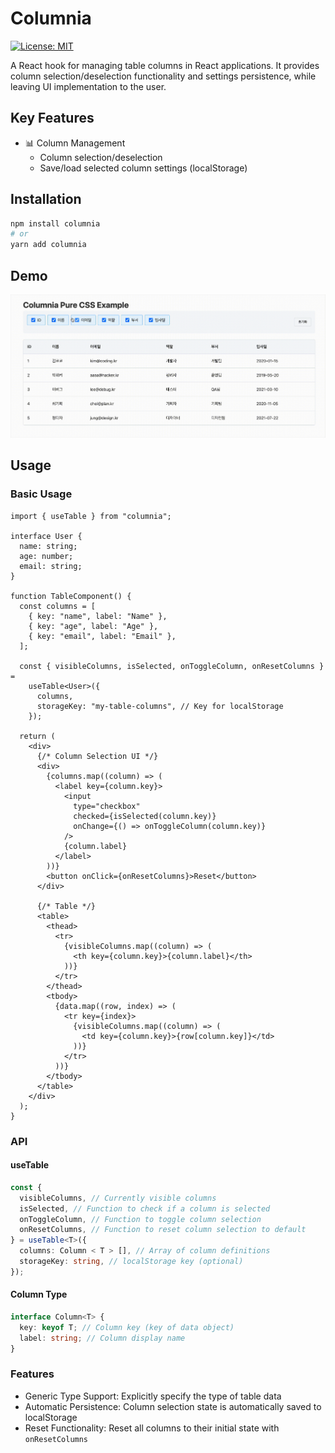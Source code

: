 # Columnia

[![License: MIT](https://img.shields.io/badge/License-MIT-yellow.svg)](https://opensource.org/licenses/MIT)

A React hook for managing table columns in React applications.
It provides column selection/deselection functionality and settings persistence, while leaving UI implementation to the user.

## Key Features

- 📊 Column Management
  - Column selection/deselection
  - Save/load selected column settings (localStorage)

## Installation

```bash
npm install columnia
# or
yarn add columnia
```

## Demo

![데모](./assets/demo_1.gif)

## Usage

### Basic Usage

```tsx
import { useTable } from "columnia";

interface User {
  name: string;
  age: number;
  email: string;
}

function TableComponent() {
  const columns = [
    { key: "name", label: "Name" },
    { key: "age", label: "Age" },
    { key: "email", label: "Email" },
  ];

  const { visibleColumns, isSelected, onToggleColumn, onResetColumns } =
    useTable<User>({
      columns,
      storageKey: "my-table-columns", // Key for localStorage
    });

  return (
    <div>
      {/* Column Selection UI */}
      <div>
        {columns.map((column) => (
          <label key={column.key}>
            <input
              type="checkbox"
              checked={isSelected(column.key)}
              onChange={() => onToggleColumn(column.key)}
            />
            {column.label}
          </label>
        ))}
        <button onClick={onResetColumns}>Reset</button>
      </div>

      {/* Table */}
      <table>
        <thead>
          <tr>
            {visibleColumns.map((column) => (
              <th key={column.key}>{column.label}</th>
            ))}
          </tr>
        </thead>
        <tbody>
          {data.map((row, index) => (
            <tr key={index}>
              {visibleColumns.map((column) => (
                <td key={column.key}>{row[column.key]}</td>
              ))}
            </tr>
          ))}
        </tbody>
      </table>
    </div>
  );
}
```

### API

#### useTable

```typescript
const {
  visibleColumns, // Currently visible columns
  isSelected, // Function to check if a column is selected
  onToggleColumn, // Function to toggle column selection
  onResetColumns, // Function to reset column selection to default
} = useTable<T>({
  columns: Column < T > [], // Array of column definitions
  storageKey: string, // localStorage key (optional)
});
```

#### Column Type

```typescript
interface Column<T> {
  key: keyof T; // Column key (key of data object)
  label: string; // Column display name
}
```

### Features

- Generic Type Support: Explicitly specify the type of table data
- Automatic Persistence: Column selection state is automatically saved to localStorage
- Reset Functionality: Reset all columns to their initial state with `onResetColumns`
